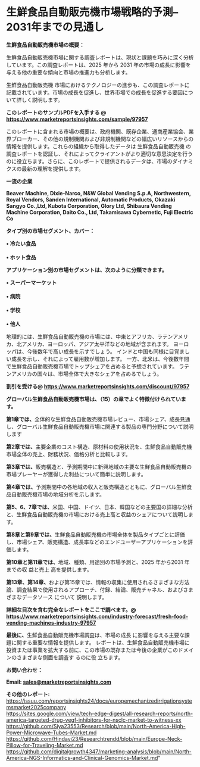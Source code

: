 # 生鮮食品自動販売機市場戦略的予測– 2031年までの見通し

<strong><b>生鮮食品自動販売機市場の概要：</b></strong>

生鮮食品自動販売機市場に関する調査レポートは、現状と課題を巧みに深く分析しています。この調査レポートは、2025 年から 2031 年の市場の成長に影響を与える他の重要な傾向と市場の推進力も分析します。

生鮮食品自動販売機 市場におけるテクノロジーの進歩も、この調査レポートに記載されています。市場の成長を促進し、世界市場での成長を促進する要因について詳しく説明します。

<strong>このレポートのサンプルPDFを入手する @ <a href=https://www.marketreportsinsights.com/sample/97957>https://www.marketreportsinsights.com/sample/97957</a></strong>

このレポートに含まれる市場の概要は、政府機関、既存企業、通商産業協会、業界ブローカー、その他の規制機関および非規制機関などの幅広いリソースからの情報を提供します。これらの組織から取得したデータは 生鮮食品自動販売機 の調査レポートを認証し、それによってクライアントがより適切な意思決定を行うのに役立ちます。さらに、このレポートで提供されるデータは、市場のダイナミクスの最新の理解を提供します。

<strong>一流の企業</strong>

<strong><b>Beaver Machine, Dixie-Narco, N&W Global Vending S.p.A, Northwestern, Royal Vendors, Sanden International, Automatic Products, Okazaki Sangyo Co.,Ltd, Kubota Corporation, Glory Ltd, Shibaura Vending Machine Corporation, Daito Co., Ltd, Takamisawa Cybernetic, Fuji Electric Co</b></strong>

<strong><b>タイプ別の市場セグメント、カバー：</b></strong>

<strong>• 冷たい食品<br><br>• ホット食品</strong>

<strong><b>アプリケーション別の市場セグメントは、次のように分類できます。</b></strong>

<strong>• スーパーマーケット<br><br>• 病院<br><br>• 学校<br><br>• 他人</strong>

 地理的には、生鮮食品自動販売機の市場には、中東とアフリカ、ラテンアメリカ、北アメリカ、ヨーロッパ、アジア太平洋などの地域が含まれます。 ヨーロッパは、今後数年で高い成長を示すでしょう。 インドと中国も同様に目覚ましい成長を示し、それによって雇用数が増加します。 一方、北米は、今後数年間で生鮮食品自動販売機市場でトップシェアを占めると予想されています。 ラテンアメリカの国々は、市場全体で大きなシェアを占めるでしょう。

<strong>割引を受ける@ <a href=https://www.marketreportsinsights.com/discount/97957>https://www.marketreportsinsights.com/discount/97957</a></strong>

<strong><b>グローバル生鮮食品自動販売機市場は、（15）の章でよく特徴付けられています。</b></strong>

<strong><b>第</b></strong><strong><b>1章では、</b></strong>全体的な生鮮食品自動販売機市場レビュー、市場シェア、成長見通し、グローバル生鮮食品自動販売機市場に関連する製品の専門分野について説明します

<strong><b>第2章では、</b></strong>主要企業のコスト構造、原材料の使用状況を、生鮮食品自動販売機市場全体の売上、財務状況、価格分析と比較します。

<strong><b>第3章では、</b></strong>販売構造と、予測期間中に新興地域の主要な生鮮食品自動販売機の市場プレーヤーが獲得した利益について簡単に説明します。

<strong><b>第4章では、</b></strong>予測期間中の各地域の収入と販売構造とともに、グローバル生鮮食品自動販売機市場の地域分析を示します。

<strong><b>第5、6、7章では、</b></strong>米国、中国、ドイツ、日本、韓国などの主要国の詳細な分析と、生鮮食品自動販売機の市場における売上高と収益のシェアについて説明します。

<strong><b>第8章と第9章では、</b></strong>生鮮食品自動販売機の市場全体を製品タイプごとに評価し、市場シェア、販売構造、成長率などのエンドユーザーアプリケーションを評価します。

<strong><b>第10章と第11章では、</b></strong>地域、種類、用途別の市場予測と、2025 年から2031 年までの収 益と売上 高を提供します。

<strong><b>第13章、第14章、</b></strong>および第15章では、情報の収集に使用されるさまざまな方法論、調査結果で使用されるアプローチ、付録、結論、販売チャネル、およびさまざまなデータソース について 説明します。

<strong>詳細な目次を含む完全なレポートをここで調べます。@ <a href=https://www.marketreportsinsights.com/industry-forecast/fresh-food-vending-machines-industry-97957>https://www.marketreportsinsights.com/industry-forecast/fresh-food-vending-machines-industry-97957</a></strong>

<strong><b>最後に、</b></strong>生鮮食品自動販売機市場調査は、市場の成長 に影響を</a>与える主要な課題に関する重要な情報を提供します。 レポートは、生鮮食品自動販売機市場に投資または事業を拡大する前に、この市場の既存または今後の企業がこのドメインのさまざまな側面を調査す るのに役 立ちます。

<strong><b>お問い合わせ：</b></strong>

<strong>Email: </strong><a href=mailto:sales@marketreportsinsights.com><strong>sales@marketreportsinsights.com</strong></a>

<strong>その他のレポート:</strong>
<br>
<a href=https://issuu.com/reportsinsights24/docs/europemechanizedirrigationsystemsmarket2025company>https://issuu.com/reportsinsights24/docs/europemechanizedirrigationsystemsmarket2025company</a>
<br>
<a href=https://sites.google.com/view/tech-edge-digest/all-research-reports/north-america-targeted-drug-vegf-inhibitors-for-nsclc-market-to-witness-xx>https://sites.google.com/view/tech-edge-digest/all-research-reports/north-america-targeted-drug-vegf-inhibitors-for-nsclc-market-to-witness-xx</a>
<br>
<a href=https://github.com/Siya23553/Research/blob/main/North-America-High-Power-Microwave-Tubes-Market.md>https://github.com/Siya23553/Research/blob/main/North-America-High-Power-Microwave-Tubes-Market.md</a>
<br>
<a href=https://github.com/Hindavi23/Researchtrendd/blob/main/Europe-Neck-Pillow-for-Traveling-Market.md>https://github.com/Hindavi23/Researchtrendd/blob/main/Europe-Neck-Pillow-for-Traveling-Market.md</a>
<br>
<a href=https://github.com/digitalgrowth4347/marketing-analysis/blob/main/North-America-NGS-Informatics-and-Clinical-Genomics-Market.md>https://github.com/digitalgrowth4347/marketing-analysis/blob/main/North-America-NGS-Informatics-and-Clinical-Genomics-Market.md</a>"
